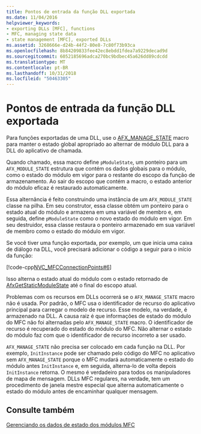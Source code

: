 ```yaml
---
title: Pontos de entrada da função DLL exportada
ms.date: 11/04/2016
helpviewer_keywords:
- exporting DLLs [MFC], functions
- MFC, managing state data
- state management [MFC], exported DLLs
ms.assetid: 3268666e-d24b-44f2-80e8-7c80f73b93ca
ms.openlocfilehash: 8b84209833fee42ec8ebdd1fdea7a9229decad9d
ms.sourcegitcommit: 6052185696adca270bc9bdbec45a626dd89cdcdd
ms.translationtype: MT
ms.contentlocale: pt-BR
ms.lasthandoff: 10/31/2018
ms.locfileid: "50463305"
---
```

# <a name="exported-dll-function-entry-points"></a>Pontos de entrada da função DLL exportada

Para funções exportadas de uma DLL, use o [AFX_MANAGE_STATE](reference/extension-dll-macros.md#afx_manage_state) macro para manter o estado global apropriado ao alternar de módulo DLL para a DLL do aplicativo de chamada.

Quando chamado, essa macro define `pModuleState`, um ponteiro para um `AFX_MODULE_STATE` estrutura que contém os dados globais para o módulo, como o estado do módulo em vigor para o restante do escopo da função de armazenamento. Ao sair do escopo que contém a macro, o estado anterior do módulo eficaz é restaurado automaticamente.

Essa alternância é feito construindo uma instância de um `AFX_MODULE_STATE` classe na pilha. Em seu construtor, essa classe obtém um ponteiro para o estado atual do módulo e armazena em uma variável de membro e, em seguida, define `pModuleState` como o novo estado do módulo em vigor. Em seu destruidor, essa classe restaura o ponteiro armazenado em sua variável de membro como o estado do módulo em vigor.

Se você tiver uma função exportada, por exemplo, um que inicia uma caixa de diálogo na DLL, você precisará adicionar o código a seguir para o início da função:

[!code-cpp[NVC_MFCConnectionPoints#6](../mfc/codesnippet/cpp/exported-dll-function-entry-points_1.cpp)]

Isso alterna o estado atual do módulo com o estado retornado de [AfxGetStaticModuleState](reference/extension-dll-macros.md#afxgetstaticmodulestate) até o final do escopo atual.

Problemas com os recursos em DLLs ocorrerá se o `AFX_MANAGE_STATE` macro não é usada. Por padrão, o MFC usa o identificador de recurso do aplicativo principal para carregar o modelo de recurso. Esse modelo, na verdade, é armazenado na DLL. A causa raiz é que informações de estado do módulo do MFC não foi alternadas pelo `AFX_MANAGE_STATE` macro. O identificador de recurso é recuperado do estado do módulo do MFC. Não alternar o estado do módulo faz com que o identificador de recurso incorreto a ser usado.

`AFX_MANAGE_STATE` não precisa ser colocado em cada função na DLL. Por exemplo, `InitInstance` pode ser chamado pelo código do MFC no aplicativo sem `AFX_MANAGE_STATE` porque o MFC mudará automaticamente o estado do módulo antes `InitInstance` e, em seguida, alterna-lo de volta depois `InitInstance` retorna. O mesmo é verdadeiro para todos os manipuladores de mapa de mensagem. DLLs MFC regulares, na verdade, tem um procedimento de janela mestre especial que alterna automaticamente o estado do módulo antes de encaminhar qualquer mensagem.

## <a name="see-also"></a>Consulte também

[Gerenciando os dados de estado dos módulos MFC](../mfc/managing-the-state-data-of-mfc-modules.md)

